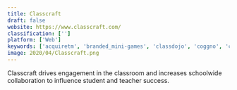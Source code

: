 ```yaml
---
title: Classcraft
draft: false 
website: https://www.classcraft.com/
classification: ['']
platform: ['Web']
keywords: ['acquiretm', 'branded_mini-games', 'classdojo', 'coggno', 'corsica', 'datagame', 'edsby', 'funifier', 'gamewheel', 'getcertified', 'goguardian_teacher', 'hero', 'kickboard', 'matrix_lms', 'nearpod', 'playlyfe', 'plum', 'powerschool_unified_classroom', 'quizcv', 'sailplay_gamification', 'snowfly', 'spinify']
image: 2020/04/Classcraft.png
---
```

Classcraft drives engagement in the classroom and increases schoolwide collaboration to influence student and teacher success.